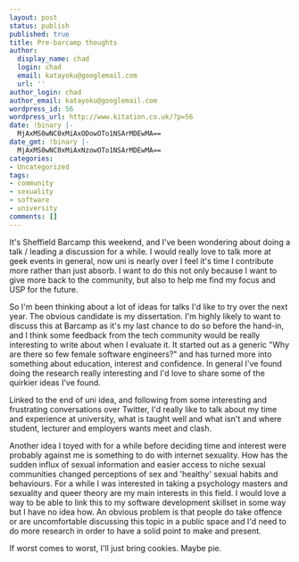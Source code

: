 ```yaml
---
layout: post
status: publish
published: true
title: Pre-barcamp thoughts
author:
  display_name: chad
  login: chad
  email: katayoku@googlemail.com
  url: ''
author_login: chad
author_email: katayoku@googlemail.com
wordpress_id: 56
wordpress_url: http://www.kitation.co.uk/?p=56
date: !binary |-
  MjAxMS0wNC0xMiAxODowOTo1NSArMDEwMA==
date_gmt: !binary |-
  MjAxMS0wNC0xMiAxNzowOTo1NSArMDEwMA==
categories:
- Uncategorized
tags:
- community
- sexuality
- software
- university
comments: []
---
```

<p>It's Sheffield Barcamp this weekend, and I've been wondering about doing a talk / leading a discussion for a while. I would really love to talk more at geek events in general, now uni is nearly over I feel it's time I contribute more rather than just absorb. I want to do this not only because I want to give more back to the community, but also to help me find my focus and USP for the future.</p>
<p>So I'm been thinking about a lot of ideas for talks I'd like to try over the next year. The obvious candidate is my dissertation. I'm highly likely to want to discuss this at Barcamp as it's my last chance to do so before the hand-in, and I think some feedback from the tech community would be really interesting to write about when I evaluate it. It started out as a generic "Why are there so few female software engineers?" and has turned more into something about education, interest and confidence. In general I've found doing the research really interesting and I'd love to share some of the quirkier ideas I've found. </p>
<p>Linked to the end of uni idea, and following from some interesting and frustrating conversations over Twitter, I'd really like to talk about my time and experience at university, what is taught well and what isn't and where student, lecturer and employers wants meet and clash.</p>
<p>Another idea I toyed with for a while before deciding time and interest were probably against me is something to do with internet sexuality. How has the sudden influx of sexual information and easier access to niche sexual communities changed perceptions of sex and 'healthy' sexual habits and behaviours. For a while I was interested in taking a psychology masters and sexuality and queer theory are my main interests in this field. I would love a way to be able to link this to my software development skillset in some way but I have no idea how. An obvious problem is that people do take offence or are uncomfortable discussing this topic in a public space and I'd need to do more research in order to have a solid point to make and present.</p>
<p>If worst comes to worst, I'll just bring cookies. Maybe pie. </p>
